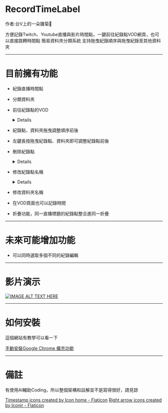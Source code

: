 # RecordTimeLabel
作者:台V上的一朵雛菊🌼

方便記錄Twitch、Youtube直播與影片時間點，一鍵前往紀錄點VOD網頁，也可以直接跳轉時間點
簡易資料夾分類系統
支持拖曳紀錄順序與拖曳紀錄至其他資料夾

***

目前擁有功能
==========
* 紀錄直播時間點

* 分類資料夾

* 前往紀錄點的VOD
  <details>

  點擊向右箭頭可以自動跳轉到紀錄時間的VOD
  
  </details>

* 紀錄點、資料夾拖曳調整順序前後
* 左鍵長按拖曳紀錄點、資料夾即可調整紀錄點前後

* 刪除紀錄點

  <details>

  點擊右邊的叉叉
  
  ![螢幕擷取畫面 2025-01-28 024141](https://github.com/user-attachments/assets/0470763f-5eef-4d3b-9989-1873034b846c)

  </details>


* 修改紀錄點名稱

  <details>
    
  雙擊紀錄點名稱開啟編輯框，按Enter或勾勾確認
    
  ![image](https://github.com/user-attachments/assets/cfe103f1-de40-4b75-a75e-4e66369196db)

  ![螢幕擷取畫面 2025-01-28 025419](https://github.com/user-attachments/assets/4e783e25-bfe2-4225-8733-9cc7b1c7cc3d)

  </details>
  
* 修改資料夾名稱
  
* 在VOD頁面也可以記錄時間
  
* 折疊功能，同一直播標題的紀錄點整合進同一折疊


***

未來可能增加功能
==========

* 可以同時選取多個不同的紀錄編輯

***

影片演示
======
[![IMAGE ALT TEXT HERE](https://img.youtube.com/vi/aukdutw0vRE/0.jpg)](https://www.youtube.com/watch?v=aukdutw0vRE)

***

如何安裝
=======

這個網站有教學可以看一下

[手動安裝Google Chrome 擴充功能](<https://zenreal.github.io/posts/58580/>) 



***

備註
======
有使用AI輔助Coding，所以整個架構和註解並不是寫得很好，請見諒

<a href="https://www.flaticon.com/free-icons/timestamp" title="timestamp icons">Timestamp icons created by Icon home - Flaticon</a>
<a href="https://www.flaticon.com/free-icons/right-arrow" title="right arrow icons">Right arrow icons created by Iconir - Flaticon</a>



